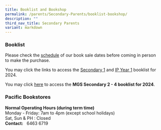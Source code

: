 ```yaml
---
title: Booklist and Bookshop
permalink: /parents/Secondary-Parents/booklist-bookshop/
description: ""
third_nav_title: Secondary Parents
variant: markdown
---
```

### Booklist

Please check the [schedule](/files/Secondary/Book_Sale_dates_for_MGS_2023___2024.pdf) of our book sale dates before coming in person to make the purchase. 

You may click the links to access the [Secondary 1](https://drive.google.com/file/d/1PpKMgaLK90GlqCN9KNcJrVk2MEPpKOfi/view?usp=sharing) and [IP Year 1](https://drive.google.com/file/d/1wokZZt-V5h4c2URB13kgDuRN936VxpmI/view?usp=sharing) booklist for 2024.

You may click [here](https://drive.google.com/drive/folders/1BdsqFy7exfWyFm5t2vvbFDhKCjxowbZc?usp=share_link) to access the **MGS Secondary 2 - 4 booklist for 2024**. 



### Pacific Bookstores

**Normal Operating Hours (during term time)** <br>
Monday - Friday: 7am to 4pm (except school holidays) <br>
Sat, Sun &amp; PH : Closed <br>
**Contact:**&nbsp;&nbsp;&nbsp;6463 6719